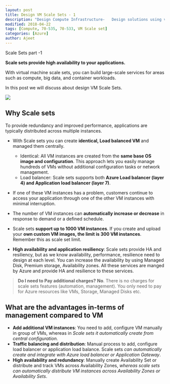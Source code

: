 ```yaml
---
layout: post
title: Design VM Scale Sets - 1
description: "Design Compute Infrastructure-   Design solutions using virtual machines - design VM Scale Sets"
modified: 2018-04-22
tags: [Compute, 70-535, 70-533, VM Scale set]
categories: [Azure]
author: Ajeet
---
```

Scale Sets part -1

**Scale sets provide high availability to your applications.**

With virtual machine scale sets, you can build large-scale services for areas such as compute, big data, and container workloads.

 In this post we will discuss about design VM Scale Sets.

 <!--more-->

 ![](https://azurecomcdn.azureedge.net/cvt-6c0998fa2dcfbce404ac54184e6cf80e82ea2072003230ad144d0a6dafb655a4/images/page/services/virtual-machine-scale-sets/02-scale.png)
 
 ## Why Scale sets
To provide redundancy and improved performance, applications are typically distributed across multiple instances. 

- With Scale sets you can create **identical, Load balanced VM** and managed them centrally. 

        
    -   Identical:  All VM instances are created from the **same base OS image and configuration**. This approach lets you easily manage hundreds of VMs without additional configuration tasks or network management.
    - Load balancer: Scale sets supports both **Azure Load balancer (layer 4) and Application load balancer (layer 7)**. 

- If one of these VM instances has a problem, customers continue to access your application through one of the other VM instances with minimal interruption.
- The number of VM instances can **automatically increase or decrease** in response to demand or a defined schedule.
- Scale sets **support up to 1000 VM instances**. If you create and upload your **own custom VM images, the limit is 300 VM instances**. Remember this as scale set limit.

- **High availability and application resiliency**: Scale sets provide HA and resiliency, but as we know availability,    performance, resilience need to design at each level. You can increase the availability by using Managed Disk, Premium storage, Availability zones. All these services are manged by Azure and provide HA and resilience to these services. 


>**Do I need to Pay additional charges?** 
**No**. There is no charges for scale sets features (automation, management). You only need to pay for Azure resources like VMs, Storage, Managed Disks etc.

## What are the advantages in-terms of management compared to VM

-   **Add additional VM instances**: You need to add, configure VM manually in group of VMs, whereas in *Scale sets it automatically create from central configuration.*
-   **Traffic balancing and distribution**: Manual process to add, configure load balancer or application load balance. Scale sets *can automatically create and integrate with Azure load balancer or Application Gateway*.
- **High availability and redundancy**: Manually create Availability Set or distribute and track VMs across Availability Zones, *whereas scale sets can automatically distribute VM instances across Availability Zones or Availability Sets*. 